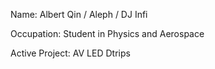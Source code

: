 Name: Albert Qin / Aleph / DJ Infi

Occupation: Student in Physics and Aerospace

Active Project: AV LED Dtrips
